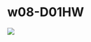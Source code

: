 # w08-D01HW


<img src="![image](https://user-images.githubusercontent.com/122716550/223021894-51e5b60b-ef0d-4348-b71d-4d4689fd3417.png)
">
